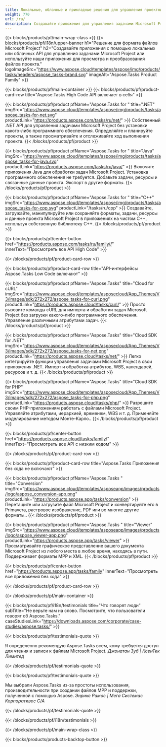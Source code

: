 ```yaml
---
title: Локальные, облачные и прикладные решения для управления проектными задачами 
weight: 770
url: /ru/
description: Создавайте приложения для управления задачами Microsoft Project, используя High Code API или облачные SDK. Или используйте наши кросс-платформенные приложения для просмотра или преобразования задач.
---
```


{{< blocks/products/pf/main-wrap-class >}}
{{< blocks/products/pf/i18n/upper-banner h1="Решение для формата файлов Microsoft Project" h2="Создавайте приложения с помощью локальных или облачных API для управления задачами Microsoft Project или используйте наши приложения для просмотра и преобразования файлов проекта." logoImageSrc="https://www.aspose.cloud/templates/aspose/img/products/tasks/headers/aspose_tasks-brand.svg" imageAlt="Aspose.Tasks Product Family" >}}

{{< blocks/products/pf/main-container >}}
{{< blocks/products/pf/product-card-row title="Aspose.Tasks High Code API включает в себя" >}}

{{< blocks/products/pf/product pfName="Aspose.Tasks for " title=".NET" imgSrc="https://www.aspose.cloud/templates/aspose/img/products/tasks/aspose_tasks-for-net.svg" productLink="https://products.aspose.com/tasks/ru/net/" >}}
Собственный .NET API для управления задачами Microsoft Project без установки какого-либо программного обеспечения. Определяйте и планируйте проекты, а также просматривайте и отслеживайте ход выполнения проекта.
{{< /blocks/products/pf/product >}}

{{< blocks/products/pf/product pfName="Aspose.Tasks for " title="Java" imgSrc="https://www.aspose.cloud/templates/aspose/img/products/tasks/aspose_tasks-for-java.svg" productLink="https://products.aspose.com/tasks/ru/java/" >}}
Включите приложения Java для обработки задач Microsoft Project. Установка программного обеспечения не требуется. Добавьте задачи, ресурсы и связанные данные проекта. Экспорт в другие форматы.
{{< /blocks/products/pf/product >}}

{{< blocks/products/pf/product pfName="Aspose.Tasks for " title="C++" imgSrc="https://www.aspose.cloud/templates/aspose/img/products/tasks/aspose_tasks-for-cpp.svg" productLink="/tasks/ru/cpp" >}}
Создавайте, загружайте, манипулируйте или сохраняйте форматы, задачи, ресурсы и данные проекта Microsoft Project в приложениях на чистом C++, используя собственную библиотеку C++.
{{< /blocks/products/pf/product >}}

{{< blocks/products/pf/center-button href="https://products.aspose.com/tasks/ru/family//" innerText="Просмотреть все API High Code" >}}

{{< /blocks/products/pf/product-card-row >}}

{{< blocks/products/pf/product-card-row title="API-интерфейсы Aspose.Tasks Low Code включают" >}}

{{< blocks/products/pf/product pfName="Aspose.Tasks" title="Cloud for cURL" imgSrc="https://www.aspose.cloud/templates/asposecloud/App_Themes/V3/images/sdk/272x272/aspose_tasks-for-curl.png" productLink="https://products.aspose.cloud/tasks/curl/" >}}
Просто вызовите команды cURL для импорта и обработки задач Microsoft Project без загрузки какого-либо программного обеспечения. Управление различными атрибутами задач.
{{< /blocks/products/pf/product >}}

{{< blocks/products/pf/product pfName="Aspose.Tasks" title="Cloud SDK for .NET" imgSrc="https://www.aspose.cloud/templates/asposecloud/App_Themes/V3/images/sdk/272x272/aspose_tasks-for-net.png" productLink="https://products.aspose.cloud/tasks/net/" >}}
Легко интегрируйте функции управления задачами Microsoft Project в свои приложения .NET. Импорт и обработка атрибутов, WBS, календарей, ресурсов и т. д.
{{< /blocks/products/pf/product >}}

{{< blocks/products/pf/product pfName="Aspose.Tasks" title="Cloud SDK for PHP" imgSrc="https://www.aspose.cloud/templates/asposecloud/App_Themes/V3/images/sdk/272x272/aspose_tasks-for-php.png" productLink="https://products.aspose.cloud/tasks/php/" >}}
Разрешите своим PHP-приложениям работать с файлами Microsoft Project. Управляйте атрибутами, иерархией, временем, WBS и т. д. Применяйте моделирование методом Монте-Карло..
{{< /blocks/products/pf/product >}}

{{< blocks/products/pf/center-button href="https://products.aspose.cloud/tasks/family/" innerText="Просмотреть все API с низким кодом" >}}

{{< /blocks/products/pf/product-card-row >}}

{{< blocks/products/pf/product-card-row title="Aspose.Tasks Приложения без кода не включают" >}}

{{< blocks/products/pf/product pfName="Aspose.Tasks " title="Conversion" imgSrc="https://www.aspose.cloud/templates/asposeapp/images/products/logo/aspose_conversion-app.png" productLink="https://products.aspose.app/tasks/conversion" >}}
Перетащите или загрузите файл Microsoft Project и конвертируйте его в Primavera, растровое изображение, PDF или во многие другие форматы..
{{< /blocks/products/pf/product >}}

{{< blocks/products/pf/product pfName="Aspose.Tasks " title="Viewer" imgSrc="https://www.aspose.cloud/templates/asposeapp/images/products/logo/aspose_viewer-app.png" productLink="https://products.aspose.app/tasks/viewer" >}}
Просматривайте графическое представление вашего документа Microsoft Project из любого места в любое время, находясь в пути. Поддерживает форматы MPP и XML.
{{< /blocks/products/pf/product >}}

{{< blocks/products/pf/center-button href="https://products.aspose.app/tasks/family" innerText="Просмотреть все приложения без кода" >}}

{{< /blocks/products/pf/product-card-row >}}

{{< /blocks/products/pf/main-container >}}

{{< blocks/products/pf/i18n/testimonials title="Что говорят люди" subTitle="Не верьте нам на слово. Посмотрите, что пользователи говорят об Aspose.Tasks." caseStudiesLink="https://downloads.aspose.com/corporate/case-studies/aspose.tasks/" >}}

{{< blocks/products/pf/testimonials-quote >}}
<p class="first">
 Я определенно рекомендую Aspose.Tasks всем, кому требуется доступ для чтения и записи к файлам Microsoft Project.
 <em>
  Джонатан Зуб | КсенТек Лимитед
 </em>
</p>

{{< /blocks/products/pf/testimonials-quote >}}

{{< blocks/products/pf/testimonials-quote >}}
<p class="second">
 Мы выбрали Aspose.Tasks из-за простоты использования, производительности при создании файлов MPP и поддержки, полученной с помощью Aspose.
 <em>
  Энрике Рамос | Мега Системас Корпоративос С/А
 </em>
</p>

{{< /blocks/products/pf/testimonials-quote >}}

{{< /blocks/products/pf/i18n/testimonials >}}

{{< /blocks/products/pf/main-wrap-class >}}

{{< blocks/products/products-backtop-button >}}